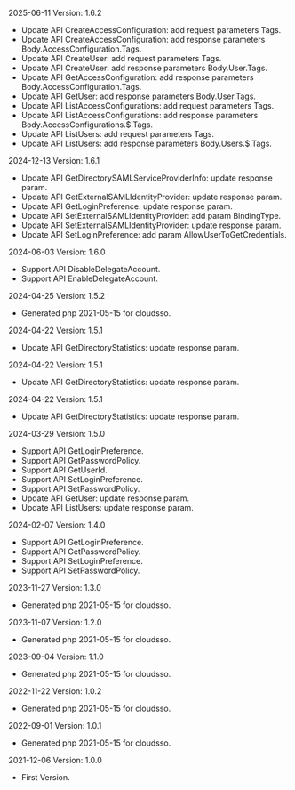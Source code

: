 2025-06-11 Version: 1.6.2
- Update API CreateAccessConfiguration: add request parameters Tags.
- Update API CreateAccessConfiguration: add response parameters Body.AccessConfiguration.Tags.
- Update API CreateUser: add request parameters Tags.
- Update API CreateUser: add response parameters Body.User.Tags.
- Update API GetAccessConfiguration: add response parameters Body.AccessConfiguration.Tags.
- Update API GetUser: add response parameters Body.User.Tags.
- Update API ListAccessConfigurations: add request parameters Tags.
- Update API ListAccessConfigurations: add response parameters Body.AccessConfigurations.$.Tags.
- Update API ListUsers: add request parameters Tags.
- Update API ListUsers: add response parameters Body.Users.$.Tags.


2024-12-13 Version: 1.6.1
- Update API GetDirectorySAMLServiceProviderInfo: update response param.
- Update API GetExternalSAMLIdentityProvider: update response param.
- Update API GetLoginPreference: update response param.
- Update API SetExternalSAMLIdentityProvider: add param BindingType.
- Update API SetExternalSAMLIdentityProvider: update response param.
- Update API SetLoginPreference: add param AllowUserToGetCredentials.


2024-06-03 Version: 1.6.0
- Support API DisableDelegateAccount.
- Support API EnableDelegateAccount.


2024-04-25 Version: 1.5.2
- Generated php 2021-05-15 for cloudsso.

2024-04-22 Version: 1.5.1
- Update API GetDirectoryStatistics: update response param.


2024-04-22 Version: 1.5.1
- Update API GetDirectoryStatistics: update response param.


2024-04-22 Version: 1.5.1
- Update API GetDirectoryStatistics: update response param.


2024-03-29 Version: 1.5.0
- Support API GetLoginPreference.
- Support API GetPasswordPolicy.
- Support API GetUserId.
- Support API SetLoginPreference.
- Support API SetPasswordPolicy.
- Update API GetUser: update response param.
- Update API ListUsers: update response param.


2024-02-07 Version: 1.4.0
- Support API GetLoginPreference.
- Support API GetPasswordPolicy.
- Support API SetLoginPreference.
- Support API SetPasswordPolicy.


2023-11-27 Version: 1.3.0
- Generated php 2021-05-15 for cloudsso.

2023-11-07 Version: 1.2.0
- Generated php 2021-05-15 for cloudsso.

2023-09-04 Version: 1.1.0
- Generated php 2021-05-15 for cloudsso.

2022-11-22 Version: 1.0.2
- Generated php 2021-05-15 for cloudsso.

2022-09-01 Version: 1.0.1
- Generated php 2021-05-15 for cloudsso.

2021-12-06 Version: 1.0.0
- First Version.

